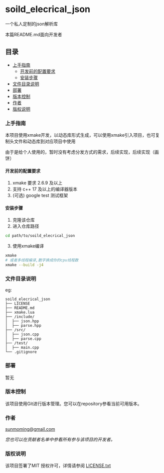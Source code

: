 

# soild_elecrical_json

一个私人定制的json解析库


本篇README.md面向开发者
 
## 目录

- [上手指南](#上手指南)
  - [开发前的配置要求](#开发前的配置要求)
  - [安装步骤](#安装步骤)
- [文件目录说明](#文件目录说明)
- [部署](#部署)
- [版本控制](#版本控制)
- [作者](#作者)
- [版权说明](#版权说明)

### 上手指南

本项目使用xmake开发，以动态库形式生成，可以使用xmake引入项目，也可复制头文件和动态库到对应项目中使用

由于是给个人使用的，暂时没有考虑分发方式的需求，后续实现，后续实现（画饼）


#### 开发前的配置要求

1. xmake 要求 2.6.9 及以上
2. 支持 c++ 17 及以上的编译器版本
3. (可选) google test 测试框架 

#### **安装步骤**

1. 克隆该仓库
2. 进入仓库路径

```sh
cd path/to/soild_elecrical_json
```

3. 使用xmake编译

```sh
xmake 
# 或者多线程编译,数字换成你的cpu线程数
xmake --build -j4
```

### 文件目录说明
eg:

```
soild_elecrical_json
├── LICENSE
├── README.md
├── xmake.lua
├── /include/
│  ├── json.hpp
│  ├── parse.hpp
├── /src/
│  ├── json.cpp
│  ├── parse.cpp
├── /test/
│  ├── main.cpp
└── .gitignore
```

### 部署

暂无

### 版本控制

该项目使用Git进行版本管理。您可以在repository参看当前可用版本。

### 作者

sunmoming@gmail.com

 *您也可以在贡献者名单中参看所有参与该项目的开发者。*

### 版权说明

该项目签署了MIT 授权许可，详情请参阅 [LICENSE.txt](https://github.com/pitlst/soild_elecrical_json/blob/master/LICENSE.txt)
